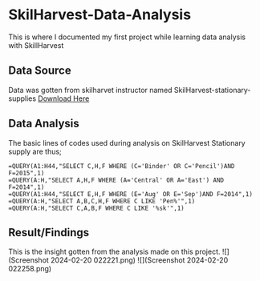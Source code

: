 # SkilHarvest-Data-Analysis
This is where I documented my first project while learning data analysis with SkillHarvest

## Data Source
Data was gotten from skilharvet instructor named SkilHarvest-stationary-supplies [Download Here](Skilharvest-Stationary-Supplies.csv) 

## Data Analysis
The basic lines of codes used during analysis on SkilHarvest Stationary supply are thus;
```
=QUERY(A1:H44,"SELECT C,H,F WHERE (C='Binder' OR C='Pencil')AND F=2015",1)
=QUERY(A:H,"SELECT A,H,F WHERE (A='Central' OR A='East') AND F=2014",1)
=QUERY(A1:H44,"SELECT E,H,F WHERE (E='Aug' OR E='Sep')AND F=2014",1)
=QUERY(A:H,"SELECT A,B,C,H,F WHERE C LIKE 'Pen%'",1)
=QUERY(A:H,"SELECT C,A,B,F WHERE C LIKE '%sk'",1)
```
## Result/Findings
This is the insight gotten from the analysis made on this project.
![](Screenshot 2024-02-20 022221.png)
![](Screenshot 2024-02-20 022258.png)
